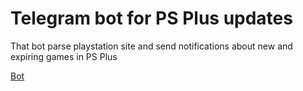 # Telegram bot for PS Plus updates

That bot parse playstation site and send notifications about new and expiring games in PS Plus

[Bot](https://t.me/pspluswatchbot)
